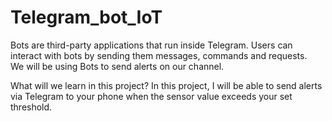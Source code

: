 # Telegram_bot_IoT
Bots are third-party applications that run inside Telegram. Users can interact with bots by sending them messages, commands and requests.  
We will be using Bots to send alerts on our channel.


What will we learn in this project?
In this project, I will be able to send alerts via Telegram to your phone when the sensor value exceeds your set threshold.
